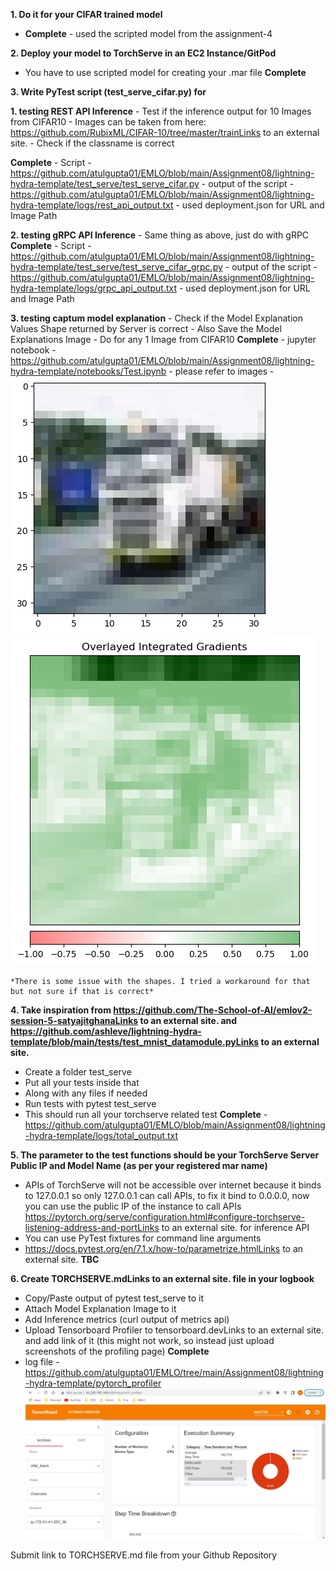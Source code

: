 
**1. Do it for your CIFAR trained model**
- **Complete** - used the scripted model from the assignment-4

**2. Deploy your model to TorchServe in an EC2 Instance/GitPod**
  - You have to use scripted model for creating your .mar file
  **Complete**
 
 **3. Write PyTest script (test_serve_cifar.py) for**
 
  **1. testing REST API Inference**
    - Test if the inference output for 10 Images from CIFAR10
    - Images can be taken from here: https://github.com/RubixML/CIFAR-10/tree/master/trainLinks to an external site.
    - Check if the classname is correct
 
  **Complete**
    - Script - https://github.com/atulgupta01/EMLO/blob/main/Assignment08/lightning-hydra-template/test_serve/test_serve_cifar.py
    - output of the script - https://github.com/atulgupta01/EMLO/blob/main/Assignment08/lightning-hydra-template/logs/rest_api_output.txt
    - used deployment.json for URL and Image Path
  
  **2. testing gRPC API Inference**
    - Same thing as above, just do with gRPC
    **Complete** 
      - Script - https://github.com/atulgupta01/EMLO/blob/main/Assignment08/lightning-hydra-template/test_serve/test_serve_cifar_grpc.py
      - output of the script - https://github.com/atulgupta01/EMLO/blob/main/Assignment08/lightning-hydra-template/logs/grpc_api_output.txt
      - used deployment.json for URL and Image Path
  
  **3. testing captum model explanation**
    - Check if the Model Explanation Values Shape returned by Server is correct
    - Also Save the Model Explanations Image
    - Do for any 1 Image from CIFAR10
    **Complete**
    - jupyter notebook - https://github.com/atulgupta01/EMLO/blob/main/Assignment08/lightning-hydra-template/notebooks/Test.ipynb
    - please refer to images - 
    ![alt text](https://github.com/atulgupta01/EMLO/blob/main/Assignment08/model_explanation-1.png)
    ![alt text](https://github.com/atulgupta01/EMLO/blob/main/Assignment08/model_explanation-2.png)
    
    *There is some issue with the shapes. I tried a workaround for that but not sure if that is correct*

**4. Take inspiration from https://github.com/The-School-of-AI/emlov2-session-5-satyajitghanaLinks to an external site. and  https://github.com/ashleve/lightning-hydra-template/blob/main/tests/test_mnist_datamodule.pyLinks to an external site.**
  - Create a folder test_serve
  - Put all your tests inside that
  - Along with any files if needed
  - Run tests with pytest test_serve
  - This should run all your torchserve related test
  **Complete** - https://github.com/atulgupta01/EMLO/blob/main/Assignment08/lightning-hydra-template/logs/total_output.txt

**5. The parameter to the test functions should be your TorchServe Server Public IP and Model Name (as per your registered mar name)**
- APIs of TorchServe will not be accessible over internet because it binds to 127.0.0.1 so only 127.0.0.1 can call APIs, to fix it bind to 0.0.0.0, now you can use the public IP of the instance to call APIs https://pytorch.org/serve/configuration.html#configure-torchserve-listening-address-and-portLinks to an external site. for inference API
- You can use PyTest fixtures for command line arguments
- https://docs.pytest.org/en/7.1.x/how-to/parametrize.htmlLinks to an external site.
**TBC**

**6. Create TORCHSERVE.mdLinks to an external site. file in your logbook**
  - Copy/Paste output of pytest test_serve to it
  - Attach Model Explanation Image to it
  - Add Inference metrics (curl output of metrics api)
  - Upload Tensorboard Profiler to tensorboard.devLinks to an external site. and add link of it (this might not work, so instead just upload screenshots of the profiling page)
  **Complete**
  - log file - https://github.com/atulgupta01/EMLO/tree/main/Assignment08/lightning-hydra-template/pytorch_profiler
  ![alt text](https://github.com/atulgupta01/EMLO/blob/main/Assignment08/tensorboard_profiler.jpg)
    
Submit link to TORCHSERVE.md file from your Github Repository
